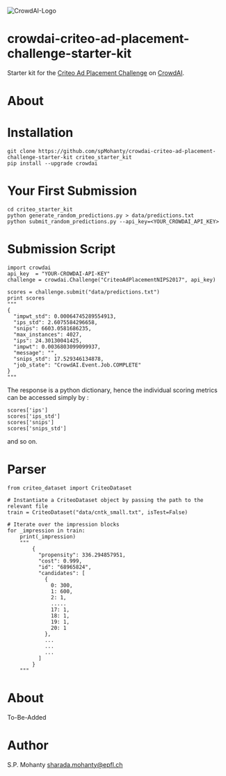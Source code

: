 ![CrowdAI-Logo](https://github.com/crowdAI/crowdai/raw/master/app/assets/images/misc/crowdai-logo-smile.svg?sanitize=true)
# crowdai-criteo-ad-placement-challenge-starter-kit

Starter kit for the [Criteo Ad Placement Challenge](https://www.crowdai.org/challenges/nips-17-workshop-criteo-ad-placement-challenge) on [CrowdAI](https://www.crowdai.org/).

# About

# Installation

```
git clone https://github.com/spMohanty/crowdai-criteo-ad-placement-challenge-starter-kit criteo_starter_kit
pip install --upgrade crowdai
```

# Your First Submission
```
cd criteo_starter_kit
python generate_random_predictions.py > data/predictions.txt
python submit_random_predictions.py --api_key=<YOUR_CROWDAI_API_KEY>
```
# Submission Script
```
import crowdai
api_key  = "YOUR-CROWDAI-API-KEY"
challenge = crowdai.Challenge("CriteoAdPlacementNIPS2017", api_key)

scores = challenge.submit("data/predictions.txt")
print scores
"""
{
  "impwt_std": 0.00064745289554913,
  "ips_std": 2.6075584296658,
  "snips": 6603.0581686235,
  "max_instances": 4027,
  "ips": 24.30130041425,
  "impwt": 0.0036803099099937,
  "message": "",
  "snips_std": 17.529346134878,
  "job_state": "CrowdAI.Event.Job.COMPLETE"
}
"""
```
The response is a python dictionary, hence the individual scoring metrics can be accessed simply by :

```
scores['ips']
scores['ips_std']
scores['snips']
scores['snips_std']
```
and so on.

# Parser

```
from criteo_dataset import CriteoDataset

# Instantiate a CriteoDataset object by passing the path to the relevant file
train = CriteoDataset("data/cntk_small.txt", isTest=False)

# Iterate over the impression blocks
for _impression in train:
    print(_impression)
    """
        {
          "propensity": 336.294857951,
          "cost": 0.999,
          "id": "68965824",
          "candidates": [
            {
              0: 300,
              1: 600,
              2: 1,
              .....
              17: 1,
              18: 1,
              19: 1,
              20: 1
            },
            ...
            ...
            ...
          ]
        }
    """
```

# About
To-Be-Added

#  Author
S.P. Mohanty <sharada.mohanty@epfl.ch>
